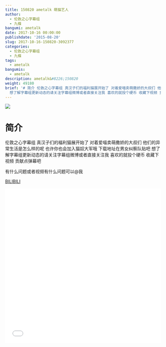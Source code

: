 ```yaml
---
title: 150820 ametalk 萌猫艺人
author:
  - 伦敦之心字幕组
  - 九條
bangumi: ametalk
date: 2017-10-16 00:00:00
publishdate: '2015-08-20'
slug: 2017-10-16-150820-3092377
categories:
  - 伦敦之心字幕组
  - 九條
tags:
  - ametalk
bangumis:
  - ametalk
description: ametalk&#8226;150820
weight: 49180
brief: '# 简介 伦敦之心字幕组 真汉子们的福利猫展开始了 对着爱喵卖萌撒娇的大叔们 他们的异常生活是怎么样的呢 也许你也会加入猫奴大军哦 下载地址在男女纠察队贴吧
  想了解字幕组更新动态的请关注字幕组微博或者直接关注我 喜欢的就投个硬币 收藏下视频 贡献点弹幕吧 有什么问题或者视频有什么问题可以@我'
---
```


![](https://i.imgur.com/tatLDg5.jpg)

# 简介  
伦敦之心字幕组 真汉子们的福利猫展开始了 对着爱喵卖萌撒娇的大叔们 他们的异常生活是怎么样的呢 也许你也会加入猫奴大军哦 下载地址在男女纠察队贴吧 想了解字幕组更新动态的请关注字幕组微博或者直接关注我 喜欢的就投个硬币 收藏下视频 贡献点弹幕吧


有什么问题或者视频有什么问题可以@我

  [BILIBILI](https://www.bilibili.com/video/av3092377/)


<div class="vcontainer">  <iframe class='video' src="//www.bilibili.com/blackboard/player.html?aid=3092377" width="100%" height="500" frameborder="0" allowfullscreen="allowfullscreen"></iframe></div>
